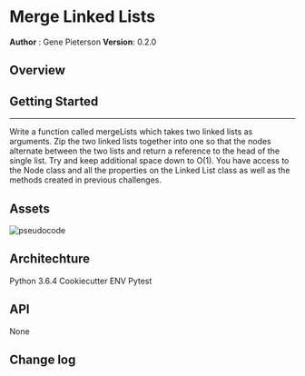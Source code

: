 
# Merge Linked Lists
**Author** : Gene Pieterson
**Version**: 0.2.0

## Overview



## Getting Started
---------------
Write a function called mergeLists which takes two linked lists as arguments. Zip the two linked lists together into one so that the nodes alternate between the two lists and return a reference to the head of the single list. Try and keep additional space down to O(1). You have access to the Node class and all the properties on the Linked List class as well as the methods created in previous challenges.


## Assets
![pseudocode](../../assets/ll-merge.jpg)



## Architechture
Python 3.6.4
Cookiecutter
ENV
Pytest


## API
None

## Change log